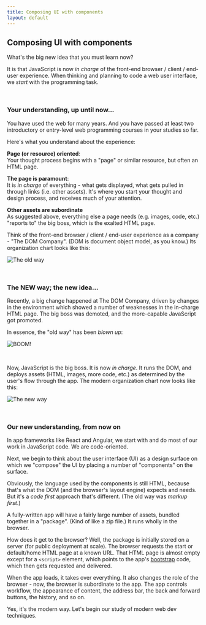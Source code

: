 ```yaml
---
title: Composing UI with components
layout: default
---
```


## Composing UI with components

What's the big new idea that you must learn now?

It is that JavaScript is now *in charge* of the front-end browser / client / end-user experience. When thinking and planning to code a web user interface, we *start* with the programming task.  

<br>

### Your understanding, up until now...

You have used the web for many years. And you have passed at least two introductory or entry-level web programming courses in your studies so far. 

Here's what you understand about the experience:

**Page (or resource) oriented**:  
Your thought process begins with a "page" or similar resource, but often an HTML page. 

**The page is paramount**:  
It is *in charge* of everything - what gets displayed, what gets pulled in through links (i.e. other assets). It's where you start your thought and design process, and receives much of your attention. 

**Other assets are subordinate**  
As suggested above, everything else a page needs (e.g. images, code, etc.) "reports to" the big boss, which is the exalted HTML page. 

Think of the front-end browser / client / end-user experience as a company - "The DOM Company". (DOM is document object model, as you know.) Its organization chart looks like this:

![The old way](/media/boss-html-v1.png)

<br>

### The NEW way; the new idea...

Recently, a big change happened at The DOM Company, driven by changes in the environment which showed a number of weaknesses in the in-charge HTML page. The big boss was demoted, and the more-capable JavaScript got promoted.

In essence, the "old way" has been *blown up*:

![BOOM!](/media/explosion.png)

<br>

Now, JavaScript is the big boss. It is now *in charge*. It runs the DOM, and deploys assets (HTML, images, more code, etc.) as determined by the user's flow through the app. The modern organization chart now looks like this:

![The new way](/media/boss-js-v1.png)

<br>

### Our new understanding, from now on

In app frameworks like React and Angular, we start with and do most of our work in JavaScript code. We are code-oriented. 

Next, we begin to think about the user interface (UI) as a design surface on which we "compose" the UI by placing a number of "components" on the surface. 

Obviously, the language used by the components is still HTML, because that's what the DOM (and the browser's layout engine) expects and needs. But it's a *code first* approach that's different. (The old way was *markup first*.)

A fully-written app will have a fairly large number of assets, bundled together in a "package". (Kind of like a zip file.) It runs wholly in the browser. 

How does it get to the browser? Well, the package is initially stored on a server (for public deployment at scale). The browser requests the start or default/home HTML page at a known URL. That HTML page is almost empty except for a `<script>` element, which points to the app's [bootstrap](https://en.wikipedia.org/wiki/Bootstrapping) code, which then gets requested and delivered. 

When the app loads, it takes over everything. It also changes the role of the browser - now, the browser is subordinate to the app. The app controls workflow, the appearance of content, the address bar, the back and forward buttons, the history, and so on. 

Yes, it's the modern way. Let's begin our study of modern web dev techniques. 

<br>
